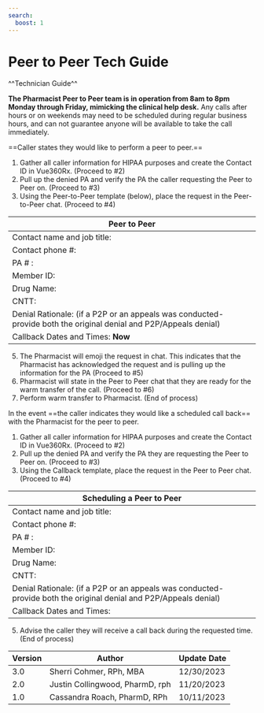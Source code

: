 ```yaml
---
search:
  boost: 1
---
```


# Peer to Peer Tech Guide

^^Technician Guide^^

**The Pharmacist Peer to Peer team is in operation from 8am to 8pm Monday through Friday, mimicking the clinical help desk.** Any calls after hours or on weekends may need to be scheduled during regular business hours, and can not guarantee anyone will be available to take the call immediately.

==Caller states they would like to perform a peer to peer.==

1.	Gather all caller information for HIPAA purposes and create the Contact ID in Vue360Rx. (Proceed to #2)
2.	Pull up the denied PA and verify the PA the caller requesting the Peer to Peer on. (Proceed to #3)
3.	Using the Peer-to-Peer template (below), place the request in the Peer-to-Peer chat. (Proceed to #4)

| Peer to Peer |
| -------------- |
| Contact name and job title: |
|	Contact phone #: |
|	PA # : |
|	Member ID: |
|	Drug Name: |
| CNTT: |
| Denial Rationale: (if a P2P or an appeals was conducted- provide both the original denial and P2P/Appeals denial) |
|	Callback Dates and Times: **Now** |


5. The Pharmacist will emoji the request in chat. This indicates that the Pharmacist has acknowledged the request and is pulling up the information for the PA (Proceed to #5)
6.	Pharmacist will state in the Peer to Peer chat that they are ready for the warm transfer of the call. (Proceed to #6)
7.	Perform warm transfer to Pharmacist. (End of process)

In the event ==the caller indicates they would like a scheduled call back== with the Pharmacist for the peer to peer. 

1.	Gather all caller information for HIPAA purposes and create the Contact ID in Vue360Rx. (Proceed to #2)
2.	Pull up the denied PA and verify the PA they are requesting the Peer to Peer on. (Proceed to #3)
3.	Using the Callback template, place the request in the Peer to Peer chat. (Proceed to #4)

| Scheduling a Peer to Peer |
| -------------- |
| Contact name and job title: |
|	Contact phone #: |
|	PA # : |
|	Member ID: |
|	Drug Name: |
| CNTT: |
| Denial Rationale: (if a P2P or an appeals was conducted- provide both the original denial and P2P/Appeals denial) |
|	Callback Dates and Times: |

5.	Advise the caller they will receive a call back during the requested time. (End of process)

| Version | Author | Update Date | 
| ------------- | ------------- |---------| 
| 3.0 | Sherri Cohmer, RPh, MBA | 12/30/2023 |
| 2.0 | Justin Collingwood, PharmD, rph | 11/20/2023 |
| 1.0 | Cassandra Roach, PharmD, RPh | 10/11/2023 |
